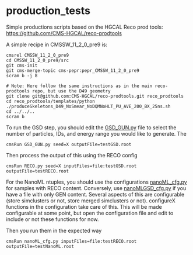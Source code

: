 # production_tests

Simple productions scripts based on the HGCAL Reco prod tools: https://github.com/CMS-HGCAL/reco-prodtools

A simple recipe in CMSSW_11_2_0_pre9 is:

```shell
cmsrel CMSSW_11_2_0_pre9
cd CMSSW_11_2_0_pre9/src
git cms-init
git cms-merge-topic cms-pepr:pepr_CMSSW_11_2_0_pre9
scram b -j 8

# Note: Here follow the same instructions as in the main reco-prodtools repo, but use the D49 geometry
git clone git@github.com:CMS-HGCAL/reco-prodtools.git reco_prodtools
cd reco_prodtools/templates/python
./produceSkeletons_D49_NoSmear_NoDQMNoHLT_PU_AVE_200_BX_25ns.sh
cd ../../..
scram b
```

To run the GSD step, you should edit the [GSD_GUN.py](GSD_GUN.py) file to select the number of particles, IDs, and energy range you would like to generate. The

```cmsRun GSD_GUN.py seed=X outputFile=testGSD.root```

Then process the output of this using the RECO config

```cmsRun RECO.py seed=X inputFiles=file:testGSD.root outputFile=testRECO.root```

For the NanoML ntuples, you should use the configurations [nanoML_cfg.py](nanoML_cfg.py) for samples with RECO content. Conversely, use [nanoMLGSD_cfg.py](nanoMLGSD_cfg) if you have a file with only GEN content. Several aspects of this are configurable (store simclusters or not, store merged simclusters or not). configureX functions in the configuration take care of this. This will be made configurable at some point, but open the configuration file and edit to include or not these functions for now.

Then you run them in the expected way

```cmsRun nanoML_cfg.py inputFiles=file:testRECO.root outputFile=testNanoML.root```


